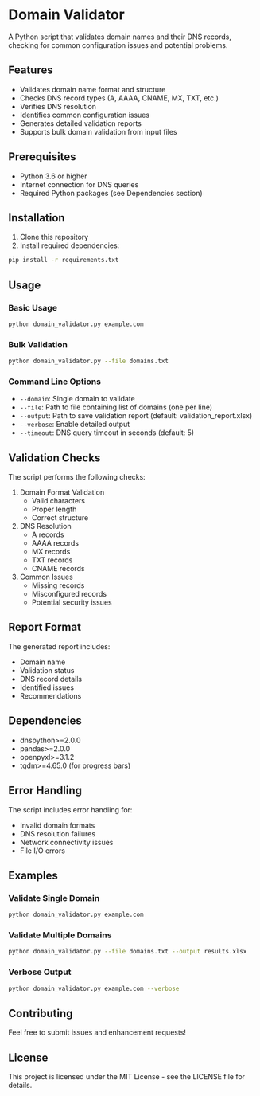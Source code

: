 # Domain Validator

A Python script that validates domain names and their DNS records, checking for common configuration issues and potential problems.

## Features

- Validates domain name format and structure
- Checks DNS record types (A, AAAA, CNAME, MX, TXT, etc.)
- Verifies DNS resolution
- Identifies common configuration issues
- Generates detailed validation reports
- Supports bulk domain validation from input files

## Prerequisites

- Python 3.6 or higher
- Internet connection for DNS queries
- Required Python packages (see Dependencies section)

## Installation

1. Clone this repository
2. Install required dependencies:
```bash
pip install -r requirements.txt
```

## Usage

### Basic Usage
```bash
python domain_validator.py example.com
```

### Bulk Validation
```bash
python domain_validator.py --file domains.txt
```

### Command Line Options
- `--domain`: Single domain to validate
- `--file`: Path to file containing list of domains (one per line)
- `--output`: Path to save validation report (default: validation_report.xlsx)
- `--verbose`: Enable detailed output
- `--timeout`: DNS query timeout in seconds (default: 5)

## Validation Checks

The script performs the following checks:
1. Domain Format Validation
   - Valid characters
   - Proper length
   - Correct structure
2. DNS Resolution
   - A records
   - AAAA records
   - MX records
   - TXT records
   - CNAME records
3. Common Issues
   - Missing records
   - Misconfigured records
   - Potential security issues

## Report Format

The generated report includes:
- Domain name
- Validation status
- DNS record details
- Identified issues
- Recommendations

## Dependencies

- dnspython>=2.0.0
- pandas>=2.0.0
- openpyxl>=3.1.2
- tqdm>=4.65.0 (for progress bars)

## Error Handling

The script includes error handling for:
- Invalid domain formats
- DNS resolution failures
- Network connectivity issues
- File I/O errors

## Examples

### Validate Single Domain
```bash
python domain_validator.py example.com
```

### Validate Multiple Domains
```bash
python domain_validator.py --file domains.txt --output results.xlsx
```

### Verbose Output
```bash
python domain_validator.py example.com --verbose
```

## Contributing

Feel free to submit issues and enhancement requests!

## License

This project is licensed under the MIT License - see the LICENSE file for details. 
